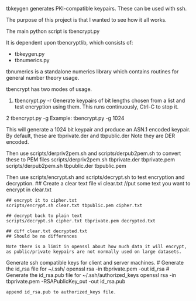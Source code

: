 tbkeygen generates PKI-compatible keypairs.
These can be used with ssh.

The purpose of this project is that I wanted to
see how it all works.

The main python script is tbencrypt.py

It is dependent upon tbencryptlib, which consists of:
  - tbkeygen.py
  - tbnumerics.py

tbnumerics is a standalone numerics library which contains
routines for general number theory usage.

tbencrypt has two modes of usage.
1. tbencrypt.py -r 
   Generate keypairs of bit lengths chosen from a list
   and test encryption using them.  This runs continuously,
   Ctrl-C to stop it.

2 tbencrypt.py -g <bits>
  Example: tbencrypt.py -g 1024

  This will generate a 1024 bit keypair and produce
  an ASN.1 encoded keypair.  By default, these are
  tbprivate.der and tbpublic.der
  Note they are DER encoded.



Then use scripts/derpriv2pem.sh and scripts/derpub2pem.sh to convert these to PEM files
    scripts/derpriv2pem.sh tbprivate.der tbprivate.pem
    scripts/derpub2pem.sh tbpublic.der tbpublic.pem

Then use scripts/encrypt.sh and scripts/decrypt.sh to test encryption and decryption.
    ## Create a clear text file
    vi clear.txt   //put some text you want to encrypt in clear.txt

    ## encrypt it to cipher.txt
    scripts/encrypt.sh clear.txt tbpublic.pem cipher.txt
 
    ## decrypt back to plain text
    scripts/decrypt.sh cipher.txt tbprivate.pem decrypted.txt

    ## diff clear.txt decrypted.txt
    ## Should be no differences

    Note there is a limit in openssl about how much data it will encrypt,
    as public/private keypairs are not normally used on large datasets.

Generate ssh compatible keys for client and server machines.
    # Generate the id_rsa file for ~/.ssh/
    openssl rsa -in tbprivate.pem -out id_rsa
    # Generate the id_rsa.pub file for ~/.ssh/authorized_keys
    openssl rsa -in tbprivate.pem -RSAPublicKey_out -out id_rsa.pub

    append id_rsa.pub to authorized_keys file.
 

    




